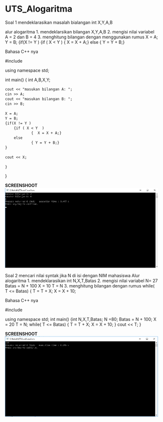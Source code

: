 # UTS_Alogaritma


Soal 1
	mendeklarasikan masalah bialangan int X,Y,A,B

alur alogaritma
	1. mendeklarsikan bilangan X,Y,A,B
	2. mengisi nilai variabel A = 2 dan B = 4
	3. menghitung bilangan dengan menggunakan rumus
X = A;
    Y = B;
    {if(X != Y )
        {if ( X < Y  )
                {  X = X + A;}
        else
                { Y = Y + B;}

Bahasa C++ nya

#include <iostream>

using namespace std;

int main()
{
    int A,B,X,Y;

    cout << "masukan bilangan A: ";
    cin >> A;
    cout << "masukan bilangan B: ";
    cin >> B;

    X = A;
    Y = B;
    {if(X != Y )
        {if ( X < Y  )
                {  X = X + A;}
        else
                { Y = Y + B;}
    }

    cout << X;

    }
}

**SCREENSHOOT**
![SCREENSHOOT](https://raw.githubusercontent.com/anggi28/UTS_Alogaritma/master/SS%20LATIHAN%201.png)

Soal 2
	mencari nilai syntak jika N di isi dengan NIM mahasiswa
Alur alogaritma
	1. mendeklarasikan int N,X,T,Batas
	2. mengisi nilai variabel
		N= 27
		Batas = N + 100
		X = 10
		T = N 
	3. menghitung bilangan dengan rumus
while( T <= Batas)
    {   T = T + X;
        X = X + 10;

Bahasa C++ nya

#include <iostream>

using namespace std;
int main()
{int N,X,T,Batas;
N =80;
Batas = N + 100;
X = 20
T = N;
while( T <= Batas)
    {   T = T + X;
        X = X + 10;
    }
    cout << T;
}

**SCREENSHOOT**
![SCREENSHOOT](https://raw.githubusercontent.com/anggi28/UTS_Alogaritma/master/SS%20Soal%202.png)
